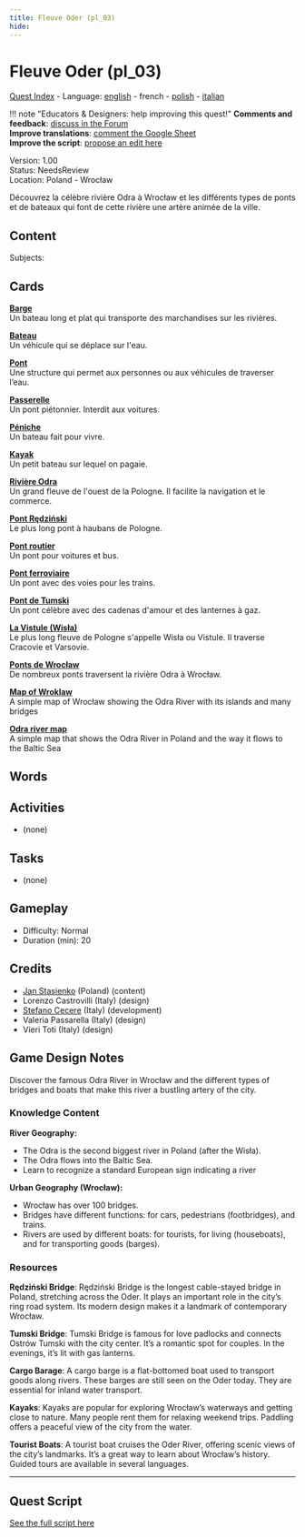 ```yaml
---
title: Fleuve Oder (pl_03)
hide:
---
```


# Fleuve Oder (pl_03)
[Quest Index](./index.fr.md) - Language: [english](./pl_03.md) - french - [polish](./pl_03.pl.md) - [italian](./pl_03.it.md)

!!! note "Educators & Designers: help improving this quest!"
    **Comments and feedback**: [discuss in the Forum](https://vgwb.discourse.group/t/pl-03-a-voyage-on-the-odra-river/34/1)  
    **Improve translations**: [comment the Google Sheet](https://docs.google.com/spreadsheets/d/1FPFOy8CHor5ArSg57xMuPAG7WM27-ecDOiU-OmtHgjw/edit?gid=106202032#gid=106202032)  
    **Improve the script**: [propose an edit here](https://github.com/vgwb/Antura/blob/main/Assets/_discover/_quests/PL_03%20Wroclaw%20River/PL_03%20Wroclaw%20River%20-%20Yarn%20Script.yarn)  

Version: 1.00  
Status: NeedsReview  
Location: Poland - Wrocław

Découvrez la célèbre rivière Odra à Wrocław et les différents types de ponts et de bateaux qui font de cette rivière une artère animée de la ville.

## Content
Subjects: 



## Cards
**[Barge](../cards/index.md#barge)**  
Un bateau long et plat qui transporte des marchandises sur les rivières.  

**[Bateau](../cards/index.md#boat)**  
Un véhicule qui se déplace sur l'eau.  

**[Pont](../cards/index.md#bridge)**  
Une structure qui permet aux personnes ou aux véhicules de traverser l’eau.  

**[Passerelle](../cards/index.md#footbridge)**  
Un pont piétonnier. Interdit aux voitures.  

**[Péniche](../cards/index.md#houseboat)**  
Un bateau fait pour vivre.  

**[Kayak](../cards/index.md#kayak)**  
Un petit bateau sur lequel on pagaie.  

**[Rivière Odra](../cards/index.md#place_odra_river)**  
Un grand fleuve de l'ouest de la Pologne. Il facilite la navigation et le commerce.  

**[Pont Rędziński](../cards/index.md#redzinski_bridge)**  
Le plus long pont à haubans de Pologne.  

**[Pont routier](../cards/index.md#road_bridge)**  
Un pont pour voitures et bus.  

**[Pont ferroviaire](../cards/index.md#train_bridge)**  
Un pont avec des voies pour les trains.  

**[Pont de Tumski](../cards/index.md#tumski_bridge)**  
Un pont célèbre avec des cadenas d'amour et des lanternes à gaz.  

**[La Vistule (Wisła)](../cards/index.md#place_vistula_river)**  
Le plus long fleuve de Pologne s'appelle Wisła ou Vistule. Il traverse Cracovie et Varsovie.  

**[Ponts de Wrocław](../cards/index.md#wroclaw_bridges)**  
De nombreux ponts traversent la rivière Odra à Wrocław.  

**[Map of Wroklaw](../cards/index.md#wroklaw_map)**  
A simple map of Wrocław showing the Odra River with its islands and many bridges  

**[Odra river map](../cards/index.md#odra_river_map)**  
A simple map that shows the Odra River in Poland and the way it flows to the Baltic Sea  

## Words
## Activities
- (none)

## Tasks
- (none)
## Gameplay
- Difficulty: Normal
- Duration (min): 20
## Credits
- [Jan Stasienko](mailto:jan.stasienko@dsw.edu.pl) (Poland) (content)
- Lorenzo Castrovilli (Italy) (design)
- [Stefano Cecere](https://stefanocecere.com) (Italy) (development)
- Valeria Passarella (Italy) (design)
- Vieri Toti (Italy) (design)

## Game Design Notes

Discover the famous Odra River in Wrocław and the different types of bridges and boats that make this river a bustling artery of the city.

### Knowledge Content
**River Geography:**

- The Odra is the second biggest river in Poland (after the Wisła).
- The Odra flows into the Baltic Sea.
- Learn to recognize a standard European sign indicating a river

**Urban Geography (Wrocław):**

- Wrocław has over 100 bridges.
- Bridges have different functions: for cars, pedestrians (footbridges), and trains.
- Rivers are used by different boats: for tourists, for living (houseboats), and for transporting goods (barges).

### Resources
**Rędziński Bridge**: Rędziński Bridge is the longest cable-stayed bridge in Poland, stretching across the Oder. It plays an important role in the city’s ring road system. Its modern design makes it a landmark of contemporary Wrocław.

**Tumski Bridge**: Tumski Bridge is famous for love padlocks and connects Ostrów Tumski with the city center. It’s a romantic spot for couples. In the evenings, it’s lit with gas lanterns.

**Cargo Barage**: A cargo barge is a flat-bottomed boat used to transport goods along rivers. These barges are still seen on the Oder today. They are essential for inland water transport.

**Kayaks**: Kayaks are popular for exploring Wrocław’s waterways and getting close to nature. Many people rent them for relaxing weekend trips. Paddling offers a peaceful view of the city from the water.

**Tourist Boats**: A tourist boat cruises the Oder River, offering scenic views of the city’s landmarks. It’s a great way to learn about Wrocław’s history. Guided tours are available in several languages.


---

## Quest Script

[See the full script here](./pl_03-script.fr.md)
